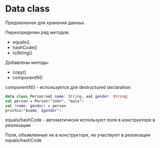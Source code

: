# Data class

Предназначен для хранения данных.

Переопределен ряд методов:

- equals()
- hashCode()
- toString()

Добавлены методы:

- copy()
- componentN()

componentN() - используется для destructured declaration:

```Kotlin
data class Person(val name: String, val gender: String)
val person = Person("John", "male")
val (name, gender) = person
printLn("$name, $gender")
```

equals/hashCode - автоматически используют поля в конструкторе в реализации

Поля, объявленные не в конструкторе, не участвуют в реализации equals/hashCode
